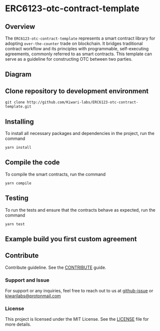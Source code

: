 # ERC6123-otc-contract-template

## Overview

The `ERC6123-otc-contract-template` represents a smart contract library for adopting `over-the-counter` trade on blockchain. It bridges traditional contract workflow and its principles with programmable, self-executing agreements, commonly referred to as smart contracts. This template can serve as a guideline for constructing OTC between two parties.

## Diagram

<!-- TODO png or mermaid -->

## Clone repository to development environment

``` shell
git clone http://github.com/Kiwari-labs/ERC6123-otc-contract-template.git
```

## Installing

To install all necessary packages and dependencies in the project, run the command

```
yarn install
```

## Compile the code

To compile the smart contracts, run the command

```
yarn compile
```

## Testing

To run the tests and ensure that the contracts behave as expected, run the command

```
yarn test
```

## Example build you first custom agreement

<!-- Instruction / Walkthrough -->

## Contribute

Contribute guideline. See the [CONTRIBUTE](CONTRIBUTE) guide.

### Support and Issue

For support or any inquiries, feel free to reach out to us at [github-issue](https://github.com/Kiwari-Labs/bilateral-agreement-contract-template/issues) or kiwarilabs@protonmail.com

### License

This project is licensed under the MIT License. See the [LICENSE](LICENSE) file for more details.
